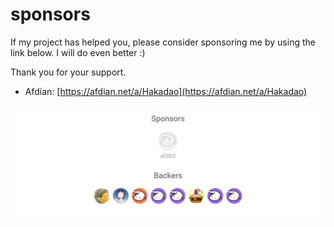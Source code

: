 # sponsors

If my project has helped you, please consider sponsoring me by using the link below. I will do even better :)

Thank you for your support.

- Afdian: [https://afdian.net/a/Hakadao](https://afdian.net/a/Hakadao)

![sponsors](/sponsorkit/sponsors.svg)

